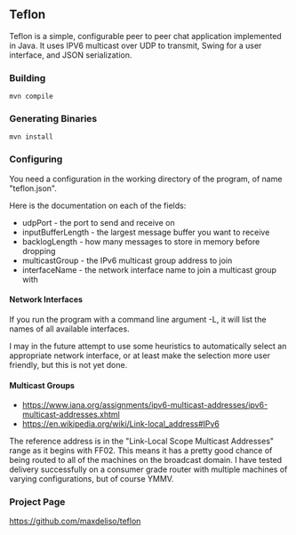 ## Teflon ##

Teflon is a simple, configurable peer to peer chat application implemented in Java. It uses IPV6 multicast over UDP to transmit, Swing for a user interface, and JSON serialization.

### Building ###

    mvn compile

### Generating Binaries ###

    mvn install

### Configuring ###

You need a configuration in the working directory of the program, of name "teflon.json".

Here is the documentation on each of the fields:

* udpPort - the port to send and receive on
* inputBufferLength - the largest message buffer you want to receive
* backlogLength - how many messages to store in memory before dropping
* multicastGroup - the IPv6 multicast group address to join
* interfaceName - the network interface name to join a multicast group with

#### Network Interfaces ####

If you run the program with a command line argument -L, it will list the names of all available interfaces.

I may in the future attempt to use some heuristics to automatically select an appropriate network interface, or at least make the selection more user friendly, but this is not yet done.

#### Multicast Groups ####

* https://www.iana.org/assignments/ipv6-multicast-addresses/ipv6-multicast-addresses.xhtml
* https://en.wikipedia.org/wiki/Link-local_address#IPv6

The reference address is in the "Link-Local Scope Multicast Addresses" range as it begins with FF02. This means it has a pretty good chance of being routed to all of the machines on the broadcast domain. I have tested delivery successfully on a consumer grade router with multiple machines of varying configurations, but of course YMMV.

### Project Page ###

https://github.com/maxdeliso/teflon